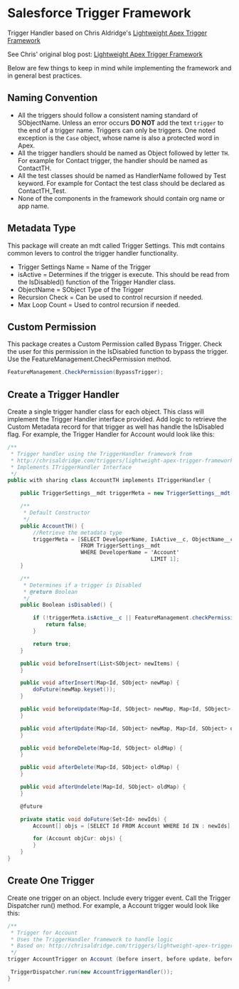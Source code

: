 # Salesforce Trigger Framework

Trigger Handler based on Chris Aldridge's [Lightweight Apex Trigger Framework](https://github.com/ChrisAldridge/Lightweight-Trigger-Framework)

See Chris' original blog post: [Lightweight Apex Trigger Framework](http://chrisaldridge.com/triggers/lightweight-apex-trigger-framework/)

Below are few things to keep in mind while implementing the framework and in general best practices.

## Naming Convention

* All the triggers should follow a consistent naming standard of SObjectName. Unless an error occurs __DO NOT__ add the text `trigger` to the end of a trigger name. Triggers can only be triggers. One noted exception is the `Case` object, whose name is also a protected word in Apex.
* All the trigger handlers should be named as Object followed by letter `TH`. For example for Contact trigger, the handler should be named as ContactTH.
* All the test classes should be named as HandlerName followed by Test keyword. For example for Contact the test class should be declared as ContactTH_Test.
* None of the components in the framework should contain org name or app name.

## Metadata Type

This package will create an mdt called Trigger Settings. This mdt contains common levers to control the trigger handler functionality.

* Trigger Settings Name = Name of the Trigger
* isActive = Determines if the trigger is execute. This should be read from the IsDisabled() function of the Trigger Handler class.
* ObjectName = SObject Type of the Trigger
* Recursion Check = Can be used to control recursion if needed.
* Max Loop Count = Used to control recursion if needed.

## Custom Permission

This package creates a Custom Permission called Bypass Trigger. Check the user for this permission in the IsDisabled function to bypass the trigger. Use the FeatureManagement.CheckPermission method.

``` csharp
FeatureManagement.CheckPermission(BypassTrigger);
```

## Create a Trigger Handler

Create a single trigger handler class for each object. This class will implement the Trigger Handler interface provided. Add logic to retrieve the Custom Metadata record for that trigger as well has handle the IsDisabled flag. For example, the Trigger Handler for Account would look like this:

```csharp
/**
 * Trigger handler using the TriggerHandler framework from
 * http://chrisaldridge.com/triggers/lightweight-apex-trigger-framework/
 * Implements ITriggerHandler Interface
 */
public with sharing class AccountTH implements ITriggerHandler {

    public TriggerSettings__mdt triggerMeta = new TriggerSettings__mdt();

    /**
     * Default Constructor
     */
    public AccountTH() {
        //Retrieve the metadata type
        triggerMeta = [SELECT DeveloperName, IsActive__c, ObjectName__c, CheckRecursion__c, LoopCountMax__c
                       FROM TriggerSettings__mdt
                       WHERE DeveloperName = 'Account'
                                             LIMIT 1];
    }

    /**
     * Determines if a trigger is Disabled
     * @return Boolean
     */
    public Boolean isDisabled() {

        if (!triggerMeta.isActive__c || FeatureManagement.checkPermission('BypassTrigger')) {
            return false;
        }

        return true;
    }

    public void beforeInsert(List<SObject> newItems) {
    }

    public void afterInsert(Map<Id, SObject> newMap) {
        doFuture(newMap.keyset());
    }

    public void beforeUpdate(Map<Id, SObject> newMap, Map<Id, SObject> oldMap) {
    }

    public void afterUpdate(Map<Id, SObject> newMap, Map<Id, SObject> oldMap) {
    }

    public void beforeDelete(Map<Id, SObject> oldMap) {
    }

    public void afterDelete(Map<Id, SObject> oldMap) {
    }

    public void afterUndelete(Map<Id, SObject> oldMap) {
    }

    @future

    private static void doFuture(Set<Id> newIds) {
        Account[] objs = [SELECT Id FROM Account WHERE Id IN : newIds];

        for (Account objCur: objs) {
        }
    }
}
```

## Create One Trigger

Create one trigger on an object. Include every trigger event. Call the Trigger Dispatcher run() method. For example, a Account trigger would look like this:

``` csharp
/**
 * Trigger for Account
 * Uses the TriggerHandler framework to handle logic
 * Based on: http://chrisaldridge.com/triggers/lightweight-apex-trigger-framework/
 */
trigger AccountTrigger on Account (before insert, before update, before delete, after insert, after update, after delete, after undelete) {

 TriggerDispatcher.run(new AccountTriggerHandler());
}
```
